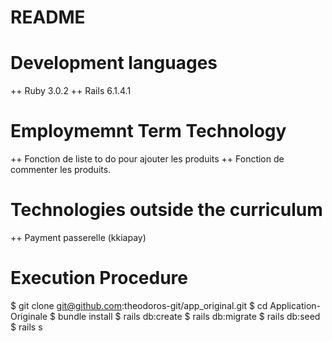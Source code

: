 # README

# Development languages
  ++ Ruby 3.0.2
  ++ Rails 6.1.4.1
  
# Employmemnt Term Technology

  ++ Fonction de liste to do pour ajouter les produits 
  ++ Fonction de commenter les produits.
  
# Technologies outside the curriculum

  ++ Payment passerelle (kkiapay)
#  Execution Procedure

  $ git clone git@github.com:theodoros-git/app_original.git
  $ cd Application-Originale
  $ bundle install
  $ rails db:create
  $ rails db:migrate
  $ rails db:seed
  $ rails s
